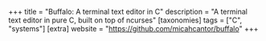 +++
title = "Buffalo: A terminal text editor in C"
description = "A terminal text editor in pure C, built on top of ncurses"
[taxonomies]
tags = ["C", "systems"]
[extra]
website = "https://github.com/micahcantor/buffalo"
+++